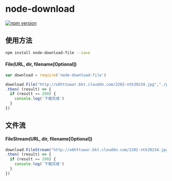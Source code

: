 # node-download
[![npm version](https://img.shields.io/npm/v/node-download-file.svg)](https://www.npmjs.com/package/node-download-file)
## 使用方法
```bash
npm install node-download-file --save
```
#### File(URL, dir, filename[Optional])
```js
var download = require('node-download-file')

download.File("http://o6httuwar.bkt.clouddn.com/2202-ntk39234.jpg","./public/", null)
.then( (result) => {
  if (result == 200) {
    console.log('下载完成')
  }
})
```

## 文件流
#### FileStream(URL, dir, filename[Optional])
```js
download.FileStream("http://o6httuwar.bkt.clouddn.com/2202-ntk39234.jpg","./", null)
.then( (result) => {
  if (result == 200) {
    console.log('下载完成')
  }
})
```